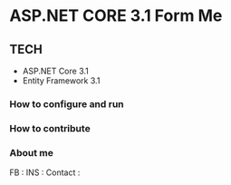 # ASP.NET CORE 3.1 Form Me

## TECH 
- ASP.NET Core 3.1 
- Entity Framework 3.1

### How to configure and run

### How to contribute

### About me

FB : 
INS : 
Contact : 